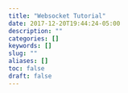 ```yaml
---
title: "Websocket Tutorial"
date: 2017-12-20T19:44:24-05:00
description: ""
categories: []
keywords: []
slug: ""
aliases: []
toc: false
draft: false
---
```

